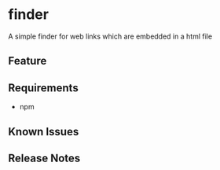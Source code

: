 # finder
A simple finder for web links which are embedded in a html file

## Feature

## Requirements

* npm

## Known Issues

## Release Notes

